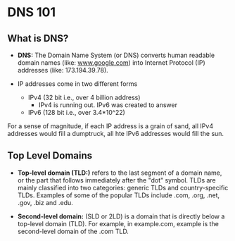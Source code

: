 # DNS 101

## What is DNS?

- **DNS:** The Domain Name System (or DNS) converts human readable domain names (like: www.google.com) into Internet Protocol (IP) addresses (like: 173.194.39.78).

- IP addresses come in two different forms
    - IPv4 (32 bit i.e., over 4 billion address)
        - IPv4 is running out. IPv6 was created to answer
    - IPv6 (128 bit i.e., over 3.4*10^22)

For a sense of magnitude, if each IP address is a grain of sand, all IPv4 addresses would fill a dumptruck, all hte IPv6 addresses would fill the sun. 

## Top Level Domains

- **Top-level domain (TLD:)** refers to the last segment of a domain name, or the part that follows immediately after the "dot" symbol. TLDs are mainly classified into two categories: generic TLDs and country-specific TLDs. Examples of some of the popular TLDs include .com, .org, .net, .gov, .biz and .edu.

- **Second-level domain:** (SLD or 2LD) is a domain that is directly below a top-level domain (TLD). For example, in example.com, example is the second-level domain of the .com TLD.